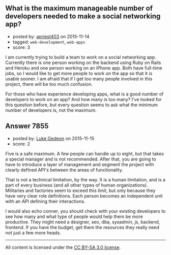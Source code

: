 ## What is the maximum manageable number of developers needed to make a social networking app?

- posted by: [apriest403](https://stackexchange.com/users/7254758/apriest403) on 2015-11-14
- tagged: `web-development`, `web-apps`
- score: 3

I am currently trying to build a team to work on a social networking app. Currently there is one person working on the backend using Ruby on Rails and Heroku and one person working on an iPhone app. Both have full-time jobs, so I would like to get more people to work on the app so that it is usable sooner. I am afraid that if I get too many people involved in this project, there will be too much confusion.

For those who have experience developing apps, what is a good number of developers to work on an app? And how many is too many? I've looked for this question before, but every question seems to ask what the minimum number of developers is, not the maximum.



## Answer 7855

- posted by: [Luke Gedeon](https://stackexchange.com/users/1119600/luke-gedeon) on 2015-11-15
- score: 2

Five is a safe maximum. A few people can handle up to eight, but that takes a special manager and is not recommended. After that, you are going to have to introduce a layer of management and segment the project with clearly defined API's between the areas of functionality.

That is not a technical limitation, by the way. It is a human limitation, and is a part of every business (and all other types of human organizations). Militaries and factories seem to exceed this limit, but only because they have very clear role definitions. Each person becomes an independent unit with an API defining their interactions.

I would also echo conner, you should check with your existing developers to see how many and what type of people would help them be more productive. They might need a designer, seo, dba, sysadmin, js, backend, frontend. If you have the budget, get them the resources they really need not just a few more heads.



---

All content is licensed under the [CC BY-SA 3.0 license](https://creativecommons.org/licenses/by-sa/3.0/).
